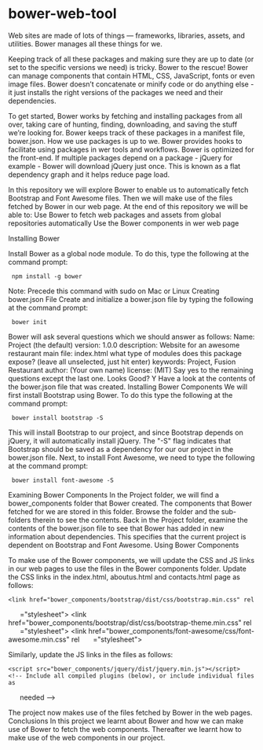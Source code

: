 # bower-web-tool
Web sites are made of lots of things — frameworks, libraries, assets, and utilities. Bower manages all these things for we.

Keeping track of all these packages and making sure they are up to date (or set to the specific versions we need) is tricky. Bower to the rescue!
Bower can manage components that contain HTML, CSS, JavaScript, fonts or even image files. Bower doesn’t concatenate or minify code or do anything else - it just installs the right versions of the packages we need and their dependencies.

To get started, Bower works by fetching and installing packages from all over, taking care of hunting, finding, downloading, and saving the stuff we’re looking for. Bower keeps track of these packages in a manifest file, bower.json. How we use packages is up to we. Bower provides hooks to facilitate using packages in wer tools and workflows.
Bower is optimized for the front-end. If multiple packages depend on a package - jQuery for example - Bower will download jQuery just once. This is known as a flat dependency graph and it helps reduce page load.

In this repository we will explore Bower to enable us to automatically fetch Bootstrap and Font Awesome files. Then we will make use of the files fetched by Bower in our web page. At the end of this repository we will be able to:
Use Bower to fetch web packages and assets from global repositories automatically
Use the Bower components in wer web page

Installing Bower

Install Bower as a global node module. To do this, type the following at the command prompt:

     npm install -g bower


Note: Precede this command with sudo on Mac or Linux
Creating bower.json File
Create and initialize a bower.json file by typing the following at the command prompt:


     bower init


Bower will ask several questions which we should answer as follows:
Name: Project (the default)
version: 1.0.0
description: Website for an awesome restaurant
main file: index.html
what type of modules does this package expose? (leave all unselected, just hit enter)
keywords: Project, Fusion Restaurant
author: (Your own name)
license: (MIT)
Say yes to the remaining questions except the last one.
Looks Good? Y
Have a look at the contents of the bower.json file that was created.
Installing Bower Components
We will first install Bootstrap using Bower. To do this type the following at the command prompt:


     bower install bootstrap -S


This will install Bootstrap to our project, and since Bootstrap depends on jQuery, it will automatically install jQuery. The "-S" flag indicates that Bootstrap should be saved as a dependency for our our project in the bower.json file.
Next, to install Font Awesome, we need to type the following at the command prompt:


     bower install font-awesome -S


Examining Bower Components
In the Project folder, we will find a bower_components folder that Bower created. The components that Bower fetched for we are stored in this folder. Browse the folder and the sub-folders therein to see the contents.
Back in the Project folder, examine the contents of the bower.json file to see that Bower has added in new information about dependencies. This specifies that the current project is dependent on Bootstrap and Font Awesome.
Using Bower Components

To make use of the Bower components, we will update the CSS and JS links in our web pages to use the files in the Bower components folder. Update the CSS links in the index.html, aboutus.html and contacts.html page as follows:


    <link href="bower_components/bootstrap/dist/css/bootstrap.min.css" rel
      ="stylesheet">
    <link href="bower_components/bootstrap/dist/css/bootstrap-theme.min.css" rel
      ="stylesheet">
    <link href="bower_components/font-awesome/css/font-awesome.min.css" rel
      ="stylesheet">

Similarly, update the JS links in the files as follows:

    <script src="bower_components/jquery/dist/jquery.min.js"></script>
    <!-- Include all compiled plugins (below), or include individual files as 
      needed -->
    <script src="bower_components/bootstrap/dist/js/bootstrap.min.js"></script>


The project now makes use of the files fetched by Bower in the web pages.
Conclusions
In this project we learnt about Bower and how we can make use of Bower to fetch the web components. Thereafter we learnt how to make use of the web components in our project.
